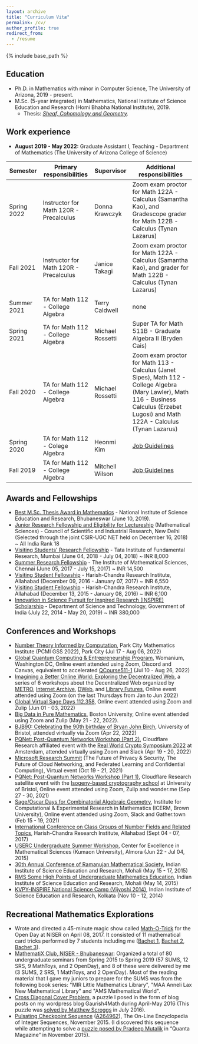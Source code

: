 ```yaml
---
layout: archive
title: "Curriculum Vitæ"
permalink: /cv/
author_profile: true
redirect_from:
  - /resume
---
```


{% include base_path %}

Education
---------
* Ph.D. in Mathematics with minor in Computer Science, The University of Arizona, 2019 - present.
* M.Sc. (5-year integrated) in Mathematics, National Institute of Science Education and Research (Homi Bhabha National Institute), 2019.
  * Thesis: <em>[Sheaf, Cohomology and Geometry](http://gkorpal.github.io/files/niser-msc_thesis-gaurish.pdf).</em>

Work experience
------
* **August 2019 - May 2022:** Graduate Assistant I, Teaching - Department of Mathematics (The University of Arizona College of Science)

| Semester | Primary responsibilities | Supervisor | Additional responsibilities |
|--------- | --------------- | ---------- | --------------------------- |
| Spring 2022| Instructor for Math 120R - Precalculus | Donna Krawczyk | Zoom exam proctor for Math 122A - Calculus (Samantha Kao), and Gradescope grader for Math 122B - Calculus (Tynan Lazarus)|
| Fall 2021 | Instructor for Math 120R - Precalculus | Janice Takagi | Zoom exam proctor for Math 122A - Calculus (Samantha Kao), and grader for Math 122B - Calculus (Tynan Lazarus)|
| Summer 2021 | TA for Math 112 - College Algebra | Terry Caldwell | none |
| Spring 2021 | TA for Math 112 - College Algebra | Michael Rossetti | Super TA for Math 511B - Graduate Algebra II (Bryden Cais) |
| Fall 2020 | TA for Math 112 - College Algebra | Michael Rossetti | Zoom exam proctor for Math 113 - Calculus (Janet Sipes), Math 112 - College Algebra (Mary Lawler), Math 116 - Business Calculus (Erzebet Lugosi) and Math 122A - Calculus (Tynan Lazarus)|
| Spring 2020 | TA for Math 112 - Colege Algebra | Heonmi Kim | [Job Guidelines](https://gkorpal.github.io/files/guidelinesfor112TAs.pdf)
| Fall 2019 | TA for Math 112 - College Algebra | Mitchell Wilson | [Job Guidelines](https://gkorpal.github.io/files/guidelinesfor112TAs.pdf) |
  
Awards and Fellowships
------
* <u>Best M.Sc. Thesis Award in Mathematics</u> - National Institute of Science Education and Research, Bhubaneswar (June 10, 2019).
* [Junior Research Fellowship and Eligibility for Lectureship](http://csirhrdg.res.in/) (Mathematical Sciences) - Council of Scientific and Industrial Research, New Delhi (Selected through the joint CSIR-UGC NET held on December 16, 2018) ~ All India Rank 18
* [Visiting Students' Research Fellowship](http://www.tifr.res.in/~vsrp/) - Tata Institute of Fundamental Research, Mumbai (June 04, 2018 - July 04, 2018) ~ INR 8,000
* [Summer Research Fellowship](https://www.imsc.res.in/summer_research_programme) - The Institute of Mathematical Sciences, Chennai (June 05, 2017 - July 15, 2017) ~ INR 14,500
* [Visiting Student Fellowship](http://www.hri.res.in/opportunities/) - Harish-Chandra Research Institute, Allahabad (December 09, 2016 - January 07, 2017) ~ INR 6,550
* [Visiting Student Fellowship](http://www.hri.res.in/opportunities/) - Harish-Chandra Research Institute, Allahabad (December 13, 2015 - January 08, 2016) ~ INR 6,100
* [Innovation in Science Pursuit for Inspired Research (INSPIRE) Scholarship](http://online-inspire.gov.in/) - Department of Science and Technology, Government of India (July 22, 2014 - May 20, 2019) ~ INR 380,000

Conferences and Workshops
------
* [Number Theory Informed by Computation](https://www.ias.edu/pcmi/pcmi-2022-graduate-summer-school), Park City Mathematics Institute (PCMI GSS 2022), Park City (Jul 17 - Aug 06, 2022)
* [Global Quantum Computing & Entrepreneurship Program](https://www.womanium.org/Quantum/Computing), Womanium, Washington DC, Online event attended using Zoom, Discord and Canvas, equivalent to accelerated [QCourse511-1](https://qworld.net/qcourse511-1/) (Jul 10 - Aug 26, 2022)
* [Imagining a Better Online World: Exploring the Decentralized Web](https://metro.org/decentralizedweb), a series of 6 workshops about the Decentralized Web organized by [METRO](https://metro.org/), [Internet Archive](https://archive.org/details/dweb-webinar-series), [DWeb](https://getdweb.net/), and [Library Futures](https://www.libraryfutures.net/), Online event attended using Zoom (on the last Thursdays from Jan to Jun 2022)
* [Global Virtual Sage Days 112.358](https://wiki.sagemath.org/days112.358), Online event attended using Zoom and Zulip (Jun 01 - 03, 2022)
* [Big Data in Pure Mathematics](https://math-data.github.io/big-data-pure-math-2022/index.html), Boston University, Online event attended using Zoom and Zulip (May 21 - 22, 2022).
* [BJB90: Celebrating the 90th birthday of Bryan John Birch](https://web-eur.cvent.com/event/a5f4d9a4-776f-46aa-a3f1-b84d0863886b/summary?RefId=HIMR), University of Bristol, attended virtually via Zoom (Apr 22, 2022)
* [PQNet: Post-Quantum Networks Workshop (Part 2)](https://www.sofiaceli.com/PQNet-Workshop/), Cloudflare Research affiliated event with the [Real World Crypto Symposium 2022](https://rwc.iacr.org/2022/affiliated.php) at Amsterdam, attended virtually using Zoom and Slack (Apr 19 - 20, 2022)
* [Microsoft Research Summit](https://researchsummit.microsoft.com/home_public) (The Future of Privacy & Security, The Future of Cloud Networking, and Federated Learning and Confidential Computing), Virtual event (Oct 19 - 21, 2021)
* [PQNet: Post-Quantum Networks Workshop (Part 1)](https://www.sofiaceli.com/PQNet-Workshop/), Cloudflare Research satellite event with the [Isogeny-based cryptography school](https://www.isogenyschool2020.co.uk/) at University of Bristol, Online event attended using Zoom, Zulip and wonder.me (Sep 27 - 30, 2021)
* [Sage/Oscar Days for Combinatorial Algebraic Geometry](https://icerm.brown.edu/programs/sp-s21/w2/), Institute for Computational & Experimental Research in Mathematics (ICERM, Brown University), Online event attended using Zoom, Slack and Gather.town (Feb 15 - 19, 2021)
* [International Conference on Class Groups of Number Fields and Related Topics](https://sites.google.com/site/iccnnfrt2017/home), Harish-Chandra Research Institute, Allahabad (Sept 04 - 07, 2017)
* [USERC Undergraduate Summer Workshop](https://gaurish4math.wordpress.com/2015/07/06/mathematical-almora/), Center for Excellence in Mathematical Sciences (Kumaon University), Almora (Jun 22 - Jul 04, 2015)    
* [30th Annual Conference of Ramanujan Mathematical Society](http://30ac.ramanujanmathsociety.org/), Indian Institute of Science Education and Research, Mohali (May 15 - 17, 2015)
* [RMS Some High Points of Undergraduate Mathematics Education](http://30ac.ramanujanmathsociety.org/workshop/ugmath), Indian Institute of Science Education and Research, Mohali (May 14, 2015)
* [KVPY-INSPIRE National Science Camp (Vijyoshi 2014)](https://sites.google.com/site/vijyoshi2014/home), Indian Institute of Science Education and Research, Kolkata (Nov 10 - 12, 2014)  

Recreational Mathematics Explorations
------
* Wrote and directed a 45-minute magic show called [Math-O-Trick](https://gkorpal.github.io/lecture/2017-04-08-math-o-trick) for the Open Day at NISER on April 08, 2017. It consisted of 11 mathematical card tricks performed by 7 students including me ([Bachet 1](https://gkorpal.github.io/lecture/2017-01-28-bachet1), [Bachet 2](https://gkorpal.github.io/lecture/2017-02-03-bachet2), [Bachet 3](https://gkorpal.github.io/lecture/2017-02-11-bachet3)).
* <a href="https://gkorpal.github.io/mathematix/">MathematiX Club, NISER - Bhubaneswar</a>: Organized a total of 80 undergraduate seminars from Spring 2015 to Spring 2019 (57 SUMS, 12 SRS, 9 MathToys, and 2 OpenDay), and 8 of these were delivered by me (3 SUMS, 2 SRS, 1 MathToys, and 2 OpenDay). Most of the reading material that I gave my juniors to prepare for the SUMS was from the following book series: "MIR Little Mathematics Library", "MAA Anneli Lax New Mathematical Library" and "AMS Mathematical World".
* <a href="https://gkorpal.github.io/posts/2016/07/cross-diagonal-cover-VI/">Cross Diagonal Cover Problem</a>, a puzzle I posed in the form of blog posts on my wordpress blog Gaurish4Math during April-May 2016 (This puzzle was <a href="http://gkorpal.github.io/files/32.pdf">solved by Matthew Scroggs</a> in July 2016).
* <u>Pulsating Checkpoint Sequence</u>
 (<a href="https://oeis.org/A264962">A264962</a>), The On-Line Encyclopedia of Integer Sequences, November 2015. (I discovered this sequence while attempting to solve a <a href="http://gkorpal.github.io/files/20151125-solution-be-still-my-pulsating-sequence.pdf">puzzle posed by Pradeep Mutalik</a> in “Quanta Magazine” in November 2015).
